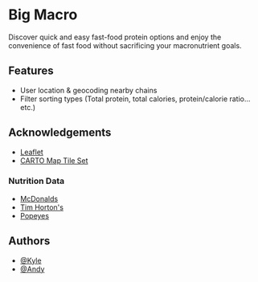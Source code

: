 
# Big Macro

Discover quick and easy fast-food protein options and enjoy the convenience of fast food without sacrificing your macronutrient goals.

## Features

- User location & geocoding nearby chains
- Filter sorting types (Total protein, total calories, protein/calorie ratio... etc.)


## Acknowledgements

 - [Leaflet](https://leafletjs.com/)
 - [CARTO Map Tile Set](https://carto.com/attributions/)

### Nutrition Data
 - [McDonalds](https://www.mcdonaldsmenu.ca/mcdonalds-nutrition/)
 - [Tim Horton's](https://cdn.sanity.io/files/czqk28jt/staging_th_ca/ad1ec9d8854544a068ad15dfb0fe71ddf896deb4.pdf/)
 - [Popeyes](https://rbi-prod-plk-144807065118-nutrition-info.s3.amazonaws.com/en-US/Popeyes+Canada+Allergen+%26+Nutrition+Guide+2023.pdf)

## Authors

- [@Kyle](https://www.github.com/kyle-zhou)
- [@Andy](https://www.github.com/andyyzhu)

